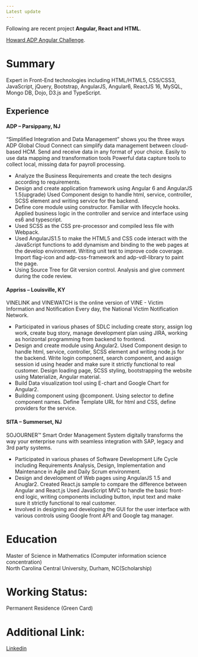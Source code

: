 ```yaml
---
Latest update
---
```


Following are recent project **Angular, React and HTML**.

[Howard ADP Angular Challenge](https://howardguoui.github.io/howardangular).



# Summary

Expert in Front-End technologies including HTML/HTML5, CSS/CSS3, JavaScript, jQuery, Bootstrap, AngularJS, Angular6, ReactJS 16, MySQL, Mongo DB, Dojo, D3.js and TypeScript.

## Experience

#### ADP – Parsippany, NJ       
“Simplified Integration and Data Management” shows you the three ways ADP Global Cloud Connect can simplify data management between cloud-based HCM. Send and receive data in any format of your choice. Easily to use data mapping and transformation tools Powerful data capture tools to collect local, missing data for payroll processing.
*	Analyze the Business Requirements and create the tech designs according to requirements. 
*	Design and create application framework using Angular 6 and AngularJS 1.5(upgrade) Used Component design to handle html, service, controller, SCSS element and writing service for the backend.
*	Define core module using constructor. Familiar with lifecycle hooks. Applied business logic in the controller and service and interface using es6 and typescript.
*	Used SCSS as the CSS pre-processor and compiled less file with Webpack.
*	Used AngularJS1.5 to make the HTML5 and CSS code interact with the JavaScript functions to add dynamism and binding to the web pages at the develop environment. Writing unit test to improve code coverage. Import flag-icon and adp-css-framework and adp-vdl-library to paint the page.
*	Using Source Tree for Git version control. Analysis and give comment during the code review.

#### Appriss – Louisville, KY
VINELINK and VINEWATCH is the online version of VINE - Victim Information and Notification Every day, the National Victim Notification Network.
*	Participated in various phases of SDLC including create story, assign log work, create bug story, manage development plan using JIRA, working as horizontal programming from backend to frontend.  
*	Design and create module using Angular2. Used Component design to handle html, service, controller, SCSS element and writing node.js for the backend. Write login component, search component, and assign session id using header and make sure it strictly functional to real customer. Design loading page, SCSS styling, bootstrapping the website using Materialize, Angular material.
*	Build Data visualization tool using E-chart and Google Chart for Angular2.
*	Building component using @component. Using selector to define component names. Define Template URL for html and CSS, define providers for the service.


#### SITA – Summerset, NJ
SOJOURNER™ Smart Order Management System digitally transforms the way your enterprise runs with seamless integration with SAP, legacy and 3rd party systems. 
*	Participated in various phases of Software Development Life Cycle including Requirements Analysis, Design, Implementation and Maintenance in Agile and Daily Scrum environment.
*	Design and development of Web pages using AngularJS 1.5 and Anuglar2. Created React.js sample to compare the difference between Angular and React.js Used JavaScript MVC to handle the basic front-end logic, writing components including button, input text and make sure it strictly functional to real customer.
*	Involved in designing and developing the GUI for the user interface with various controls using Google front API and Google tag manager. 

# Education

Master of Science in Mathematics (Computer information science concentration)	
North Carolina Central University, Durham, NC(Scholarship)

# Working Status:
Permanent Residence (Green Card)

# Additional Link:
[Linkedin](https://www.linkedin.com/in/hao-guo-918690126/)
